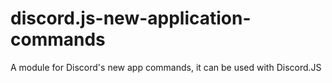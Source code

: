 # discord.js-new-application-commands
A module for Discord's new app commands, it can be used with Discord.JS
